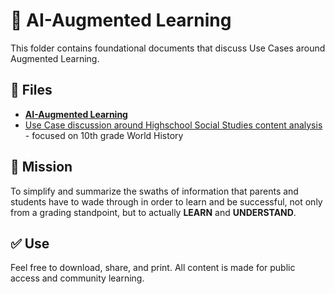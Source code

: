 # 📘 AI-Augmented Learning

This folder contains foundational documents that discuss Use Cases around Augmented Learning.

## 📂 Files

- **[AI-Augmented Learning](https://raw.githubusercontent.com/ailiteracyforeveryone/firstlight/main/docs/Augmented-Learning/AI%20Augmented%20Learning.pdf)**
- [Use Case discussion around Highschool Social Studies content analysis](https://github.com/ailiteracyforeveryone/firstlight/tree/main/docs/Augmented-Learning/Social-Studies-Use-Case) - focused on 10th grade World History
  
## 📎 Mission
To simplify and summarize the swaths of information that parents and students have to wade through in order to learn and be successful, not only from a grading standpoint, but to actually **LEARN** and **UNDERSTAND**.

## ✅ Use
Feel free to download, share, and print. All content is made for public access and community learning.
